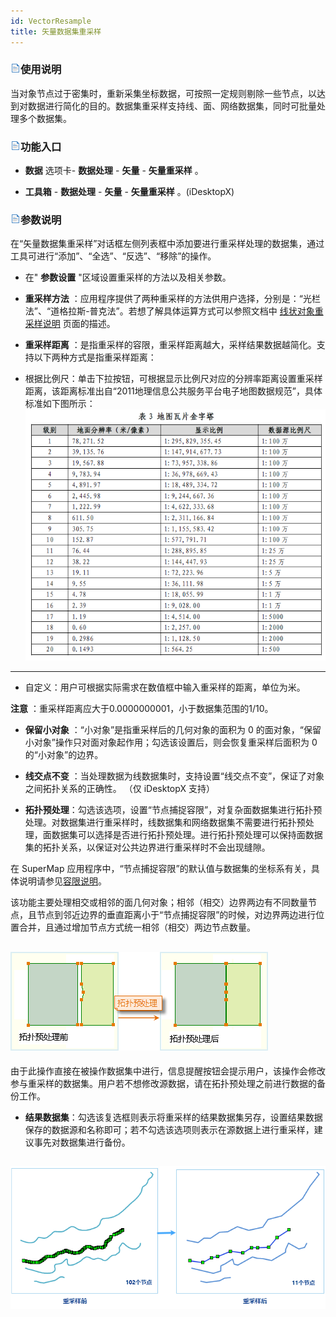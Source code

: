 ```yaml
---
id: VectorResample
title: 矢量数据集重采样  
---  
```

### ![](../../img/read.gif)使用说明




当对象节点过于密集时，重新采集坐标数据，可按照一定规则剔除一些节点，以达到对数据进行简化的目的。数据集重采样支持线、面、网络数据集，同时可批量处理多个数据集。



### ![](../../img/read.gif)功能入口



* **数据** 选项卡- **数据处理** - **矢量** - **矢量重采样** 。

* **工具箱** - **数据处理** - **矢量** - **矢量重采样** 。(iDesktopX)





### ![](../../img/read.gif)参数说明



在“矢量数据集重采样”对话框左侧列表框中添加要进行重采样处理的数据集，通过工具可进行“添加”、“全选”、“反选”、“移除”的操作。



* 在" **参数设置** "区域设置重采样的方法以及相关参数。

* **重采样方法** ：应用程序提供了两种重采样的方法供用户选择，分别是：“光栏法”、“道格拉斯-普克法”。若想了解具体运算方式可以参照文档中
[线状对象重采样说明](../Objects\\EditObjects\\ReSampleIntro.html) 页面的描述。

* **重采样距离** ：是指重采样的容限，重采样距离越大，采样结果数据越简化。支持以下两种方式是指重采样距离：

* 根据比例尺：单击下拉按钮，可根据显示比例尺对应的分辨率距离设置重采样距离，该距离标准出自“2011地理信息公共服务平台电子地图数据规范”，具体标准如下图所示：
![](img/Specification.png)  
---  
* 自定义：用户可根据实际需求在数值框中输入重采样的距离，单位为米。



**注意** ：重采样距离应大于0.0000000001，小于数据集范围的1/10。



* **保留小对象** ：“小对象”是指重采样后的几何对象的面积为 0
的面对象，“保留小对象”操作只对面对象起作用；勾选该设置后，则会恢复重采样后面积为 0 的“小对象”的边界。

* **线交点不变** ：当处理数据为线数据集时，支持设置“线交点不变”，保证了对象之间拓扑关系的正确性。 （仅 iDesktopX 支持）

* **拓扑预处理**：勾选该选项，设置“节点捕捉容限”，对复杂面数据集进行拓扑预处理。对数据集进行重采样时，线数据集和网络数据集不需要进行拓扑预处理，面数据集可以选择是否进行拓扑预处理。进行拓扑预处理可以保持面数据集的拓扑关系，以保证对公共边界进行重采样时不会出现缝隙。



在 SuperMap 应用程序中，“节点捕捉容限”的默认值与数据集的坐标系有关，具体说明请参见[容限说明](../Tolerance.html)。




该功能主要处理相交或相邻的面几何对象；相邻（相交）边界两边有不同数量节点，且节点到邻近边界的垂直距离小于“节点捕捉容限”的时候，对边界两边进行位置合并，且通过增加节点方式统一相邻（相交）两边节点数量。



![](img/nodesnap_ch.png)  
---  

由于此操作直接在被操作数据集中进行，信息提醒按钮会提示用户，该操作会修改参与重采样的数据集。用户若不想修改源数据，请在拓扑预处理之前进行数据的备份工作。



* **结果数据集**：勾选该复选框则表示将重采样的结果数据集另存，设置结果数据保存的数据源和名称即可；若不勾选该选项则表示在源数据上进行重采样，建议事先对数据集进行备份。

![](img/VectorResample.png)  
---  



